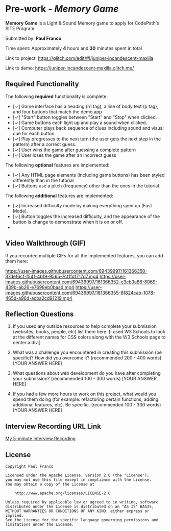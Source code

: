 # Pre-work - *Memory Game*

**Memory Game** is a Light & Sound Memory game to apply for CodePath's SITE Program. 

Submitted by: **Paul Franco**

Time spent: Approximately **4** hours and **30** minutes spent in total

Link to project: https://glitch.com/edit/#!/juniper-incandescent-maxilla

Link to demo: https://juniper-incandescent-maxilla.glitch.me/

## Required Functionality

The following **required** functionality is complete:

* [✓] Game interface has a heading (h1 tag), a line of body text (p tag), and four buttons that match the demo app
* [✓] "Start" button toggles between "Start" and "Stop" when clicked. 
* [✓] Game buttons each light up and play a sound when clicked. 
* [✓] Computer plays back sequence of clues including sound and visual cue for each button
* [✓] Play progresses to the next turn (the user gets the next step in the pattern) after a correct guess. 
* [✓] User wins the game after guessing a complete pattern
* [✓] User loses the game after an incorrect guess

The following **optional** features are implemented:

* [✓] Any HTML page elements (including game buttons) has been styled differently than in the tutorial
* [✓] Buttons use a pitch (frequency) other than the ones in the tutorial

The following **additional** features are implemented:

- [✓] Increased difficulty mode by making everything sped up (Fast Mode).
- [✓] Button toggles the increased difficulty, and the appearance of the button is change to demonstrate when it is on or off.
- 
## Video Walkthrough (GIF)

If you recorded multiple GIFs for all the implemented features, you can add them here:

https://user-images.githubusercontent.com/69439997/161366350-37def6cf-f54f-4b19-9565-7cf1fdf717d7.mp4
https://user-images.githubusercontent.com/69439997/161366352-e3cb3a86-8069-439b-ab26-e7698eb0baad.mp4
https://user-images.githubusercontent.com/69439997/161366355-8f824cab-1078-465d-a96d-acba2cd91219.mp4



## Reflection Questions
1. If you used any outside resources to help complete your submission (websites, books, people, etc) list them here. 
[I used W3 Schools to look at the different names for CSS colors along with the W3 Schools page to center a div.]

2. What was a challenge you encountered in creating this submission (be specific)? How did you overcome it? (recommended 200 - 400 words) 
[YOUR ANSWER HERE]

3. What questions about web development do you have after completing your submission? (recommended 100 - 300 words) 
[YOUR ANSWER HERE]

4. If you had a few more hours to work on this project, what would you spend them doing (for example: refactoring certain functions, adding additional features, etc). Be specific. (recommended 100 - 300 words) 
[YOUR ANSWER HERE]



## Interview Recording URL Link

[My 5-minute Interview Recording](your-link-here)



## License

    Copyright Paul Franco

    Licensed under the Apache License, Version 2.0 (the "License");
    you may not use this file except in compliance with the License.
    You may obtain a copy of the License at

        http://www.apache.org/licenses/LICENSE-2.0

    Unless required by applicable law or agreed to in writing, software
    distributed under the License is distributed on an "AS IS" BASIS,
    WITHOUT WARRANTIES OR CONDITIONS OF ANY KIND, either express or implied.
    See the License for the specific language governing permissions and
    limitations under the License.
